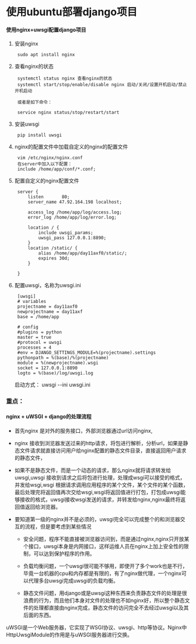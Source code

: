 

# 使用ubuntu部署django项目

#### 使用nginx+uwsgi配置django项目

1. 安装nginx

		sudo apt install nginx
	
2. 查看nginx的状态

		systemctl status nginx 查看nginx的状态
		systemctl start/stop/enable/disable nginx 启动/关闭/设置开机启动/禁止开机启动
		
		或者是如下命令：
	
		service nginx status/stop/restart/start


3. 安装uwsgi
	
		pip install uwsgi

4. nginx的配置文件中加载自定义的nginx的配置文件

		vim /etc/nginx/nginx.conf
		在server中加入以下配置：
		include /home/app/conf/*.conf;


5. 配置自定义的nginx配置文件

		server {
		    listen       80;
		    server_name 47.92.164.198 localhost;
	
		    access_log /home/app/log/access.log;
		    error_log /home/app/log/error.log;
		
		    location / {
		        include uwsgi_params;
		        uwsgi_pass 127.0.0.1:8890;
		    }
		    location /static/ {
		        alias /home/app/day11axf0/static/;
		        expires 30d;
		    }
		
		}


6. 配置uwsgi，名称为uwsgi.ini

		[uwsgi]
		# variables
		projectname = day11axf0
		newprojectname = day11axf
		base = /home/app
	
		# config
		#plugins = python
		master = true
		#protocol = uwsgi
		processes = 4
		#env = DJANGO_SETTINGS_MODULE=%(projectname).settings
		pythonpath = %(base)/%(projectname)
		module = %(newprojectname).wsgi
		socket = 127.0.0.1:8890
		logto = %(base)/log/uwsgi.log


	启动方式： uwsgi --ini uwsgi.ini



### 重点：

#### nginx + uWSGI + django的处理流程


- 首先nginx 是对外的服务接口，外部浏览器通过url访问nginx,

- nginx 接收到浏览器发送过来的http请求，将包进行解析，分析url，如果是静态文件请求就直接访问用户给nginx配置的静态文件目录，直接返回用户请求的静态文件，

- 如果不是静态文件，而是一个动态的请求，那么nginx就将请求转发给uwsgi,uwsgi 接收到请求之后将包进行处理，处理成wsgi可以接受的格式，并发给wsgi,wsgi 根据请求调用应用程序的某个文件，某个文件的某个函数，最后处理完将返回值再次交给wsgi,wsgi将返回值进行打包，打包成uwsgi能够接收的格式，uwsgi接收wsgi发送的请求，并转发给nginx,nginx最终将返回值返回给浏览器。

- 要知道第一级的nginx并不是必须的，uwsgi完全可以完成整个的和浏览器交互的流程，但是要考虑到某些情况

  - 安全问题，程序不能直接被浏览器访问到，而是通过nginx,nginx只开放某个接口，uwsgi本身是内网接口，这样运维人员在nginx上加上安全性的限制，可以达到保护程序的作用。

  - 负载均衡问题，一个uwsgi很可能不够用，即使开了多个work也是不行，毕竟一台机器的cpu和内存都是有限的，有了nginx做代理，一个nginx可以代理多台uwsgi完成uwsgi的负载均衡。

  - 静态文件问题，用django或是uwsgi这种东西来负责静态文件的处理是很浪费的行为，而且他们本身对文件的处理也不如nginx好，所以整个静态文件的处理都直接由nginx完成，静态文件的访问完全不去经过uwsgi以及其后面的东西。


uWSGI是一个Web服务器，它实现了WSGI协议、uwsgi、http等协议。Nginx中HttpUwsgiModule的作用是与uWSGI服务器进行交换。
